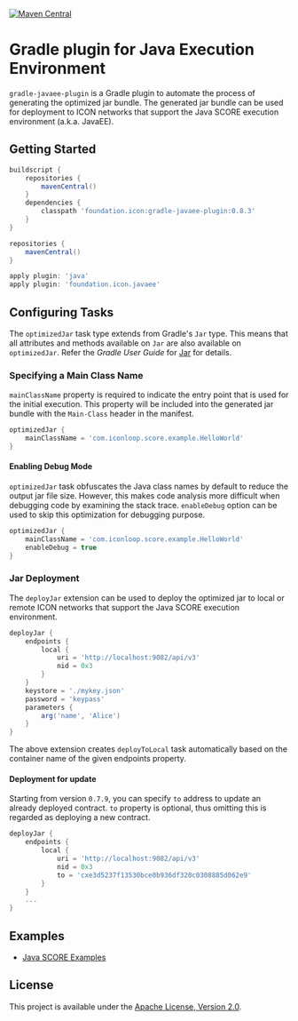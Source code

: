 [![Maven Central](https://maven-badges.herokuapp.com/maven-central/foundation.icon/gradle-javaee-plugin/badge.svg)](https://search.maven.org/search?q=g:foundation.icon%20a:gradle-javaee-plugin)

# Gradle plugin for Java Execution Environment

`gradle-javaee-plugin` is a Gradle plugin to automate the process of generating the optimized jar bundle.
The generated jar bundle can be used for deployment to ICON networks that support the Java SCORE execution environment (a.k.a. JavaEE).

## Getting Started

```groovy
buildscript {
    repositories {
        mavenCentral()
    }
    dependencies {
        classpath 'foundation.icon:gradle-javaee-plugin:0.8.3'
    }
}

repositories {
    mavenCentral()
}

apply plugin: 'java'
apply plugin: 'foundation.icon.javaee'
```

## Configuring Tasks

The `optimizedJar` task type extends from Gradle's `Jar` type.
This means that all attributes and methods available on `Jar` are also available on `optimizedJar`.
Refer the _Gradle User Guide_ for [Jar](https://docs.gradle.org/current/dsl/org.gradle.api.tasks.bundling.Jar.html) for details.

### Specifying a Main Class Name

`mainClassName` property is required to indicate the entry point that is used for the initial execution.
This property will be included into the generated jar bundle with the `Main-Class` header in the manifest.

```groovy
optimizedJar {
    mainClassName = 'com.iconloop.score.example.HelloWorld'
}
```

#### Enabling Debug Mode

`optimizedJar` task obfuscates the Java class names by default to reduce the output jar file size.
However, this makes code analysis more difficult when debugging code by examining the stack trace.
`enableDebug` option can be used to skip this optimization for debugging purpose.

```groovy
optimizedJar {
    mainClassName = 'com.iconloop.score.example.HelloWorld'
    enableDebug = true
}
```

### Jar Deployment

The `deployJar` extension can be used to deploy the optimized jar to local or remote ICON networks that support the Java SCORE execution environment.

```groovy
deployJar {
    endpoints {
        local {
            uri = 'http://localhost:9082/api/v3'
            nid = 0x3
        }
    }
    keystore = './mykey.json'
    password = 'keypass'
    parameters {
        arg('name', 'Alice')
    }
}
```

The above extension creates `deployToLocal` task automatically based on the container name of the given endpoints property.

#### Deployment for update

Starting from version `0.7.9`, you can specify `to` address to update an already deployed contract.
`to` property is optional, thus omitting this is regarded as deploying a new contract.

```groovy
deployJar {
    endpoints {
        local {
            uri = 'http://localhost:9082/api/v3'
            nid = 0x3
            to = 'cxe3d5237f13530bce0b936df320c0308885d062e9'
        }
    }
    ...
}
```

## Examples

- [Java SCORE Examples](https://github.com/icon-project/java-score-examples)

## License

This project is available under the [Apache License, Version 2.0](LICENSE).
